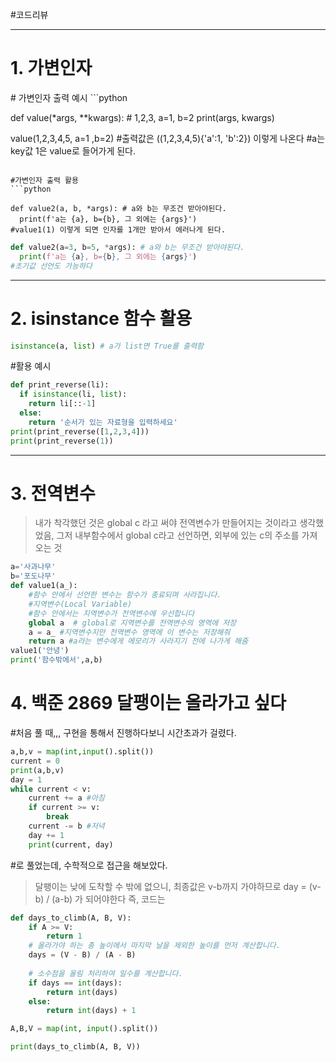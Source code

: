 #코드리뷰


---

<h1>1. 가변인자 </h1>
# 가변인자 출력 예시
```python

def value(*args, **kwargs): # 1,2,3, a=1, b=2
  print(args, kwargs)

value(1,2,3,4,5, a=1 ,b=2)
#출력값은 ((1,2,3,4,5){'a':1, 'b':2}) 이렇게 나온다
#a는 key값 1은 value로 들어가게 된다.
```

#가변인자 출력 활용
```python

def value2(a, b, *args): # a와 b는 무조건 받아야된다.
  print(f'a는 {a}, b={b}, 그 외에는 {args}')
#value1(1) 이렇게 되면 인자를 1개만 받아서 에러나게 된다.
```

```python
def value2(a=3, b=5, *args): # a와 b는 무조건 받아야된다.
  print(f'a는 {a}, b={b}, 그 외에는 {args}')
#초기값 선언도 가능하다
```

---

<h1>2. isinstance 함수 활용</h1>

```python
isinstance(a, list) # a가 list면 True를 출력함
```

#활용 예시

```python
def print_reverse(li):
  if isinstance(li, list):
    return li[::-1]
  else:
    return '순서가 있는 자료형을 입력하세요'
print(print_reverse([1,2,3,4]))
print(print_reverse(1))
```

---

<h1>3. 전역변수</h1>

> 내가 착각했던 것은 global c 라고 써야 전역변수가 만들어지는 것이라고 생각했었음,
> 그저 내부함수에서 global c라고 선언하면, 외부에 있는 c의 주소를 가져오는 것

```python
a='사과나무'
b='포도나무'
def value1(a_):
	#함수 안에서 선언한 변수는 함수가 종료되며 사라집니다.
	#지역변수(Local Variable)
	#함수 안에서는 지역변수가 전역변수에 우선합니다
	global a  # global로 지역변수를 전역변수의 영역에 저장
	a = a_ #지역변수지만 전역변수 영역에 이 변수는 저장해줘
	return a #a라는 변수에게 메모리가 사라지기 전에 나가게 해줌
value1('안녕')
print('함수밖에서',a,b)
```

<h1>4. 백준 2869 달팽이는 올라가고 싶다</h1>

#처음 풀 때,,, 구현을 통해서 진행하다보니 시간초과가 걸렸다.

```python
a,b,v = map(int,input().split())
current = 0
print(a,b,v)
day = 1
while current < v:
    current += a #아침
    if current >= v:
        break
    current -= b #저녁
    day += 1
    print(current, day)
```

#로 풀었는데, 수학적으로 접근을 해보았다.
>달팽이는 낮에 도착할 수 밖에 없으니, 최종값은 v-b까지 가야하므로
 > day = (v-b) / (a-b) 가 되어야한다
 > 즉, 코드는

```python
def days_to_climb(A, B, V):
    if A >= V:
        return 1
    # 올라가야 하는 총 높이에서 마지막 날을 제외한 높이를 먼저 계산합니다.
    days = (V - B) / (A - B)
    
    # 소수점을 올림 처리하여 일수를 계산합니다.
    if days == int(days):
        return int(days)
    else:
        return int(days) + 1

A,B,V = map(int, input().split())

print(days_to_climb(A, B, V))
```


